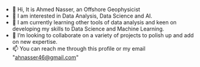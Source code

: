 - 👋 Hi, It is Ahmed Nasser, an Offshore Geophysicist
- 👀 I am interested in Data Analysis, Data Science and AI.
- 🌱 I am currently learning other tools of data analysis and keen on developing my skills to Data Science and Machine Learning.
- 💞️ I’m looking to collaborate on a variety of projects to polish up and add on new expertise.
- 📫 You can reach me through this profile or my email "ahnasser46@gmail.com"

<!---
ahnasser46/ahnasser46 is a ✨ special ✨ repository because its `README.md` (this file) appears on your GitHub profile.
You can click the Preview link to take a look at your changes.
--->
